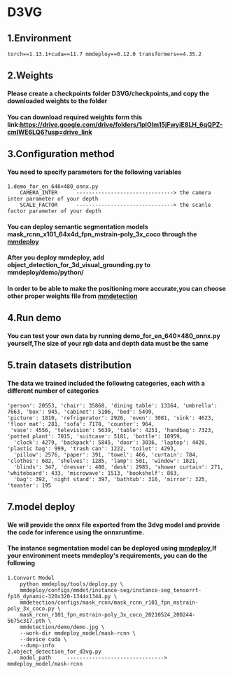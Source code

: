 # D3VG
## 1.Environment
    torch==1.13.1+cuda==11.7 mmdeploy==0.12.0 transformers==4.35.2
## 2.Weights
#### Please create a checkpoints folder D3VG/checkpoints,and copy the downloaded weights to the folder
#### You can download required weights form this link:https://drive.google.com/drive/folders/1plOlm15jFwyiE8LH_6qQPZ-cmIWE6LQ6?usp=drive_link
## 3.Configuration method
#### You need to specify parameters for the following variables
    1.demo_for_en_640×480_onnx.py
        CAMERA_INTER      -------------------------------> the camera inter parameter of your depth
        SCALE_FACTOR      -------------------------------> the scanle factor parameter of your depth
#### You can deploy semantic segmentation models mask_rcnn_x101_64x4d_fpn_mstrain-poly_3x_coco through the [mmdeploy](https://github.com/open-mmlab/mmdeploy/tree/v0.12.0)
#### After you deploy mmdeploy, add object_detection_for_3d_visual_grounding.py to mmdeploy/demo/python/
#### In order to be able to make the positioning more accurate,you can choose other proper weights file from [mmdetection](https://github.com/open-mmlab/mmdetection/tree/v2.25.2)
## 4.Run demo
#### You can test your own data by running demo_for_en_640×480_onnx.py yourself,The size of your rgb data and depth data must be the same
## 5.train datasets distribution
#### The data we trained included the following categories, each with a different number of categories
    'person': 20553, 'chair': 35868, 'dining table': 13364, 'umbrella': 7663, 'box': 945, 'cabinet': 5106, 'bed': 5499,
    'picture': 1810, 'refrigerator': 2926, 'oven': 3081, 'sink': 4623, 'floor mat': 281, 'sofa': 7178, 'counter': 964,
     'vase': 4556, 'television': 5639, 'table': 4251, 'handbag': 7323, 'potted plant': 7015, 'suitcase': 5181, 'bottle': 10959,
      'clock': 4279, 'backpack': 5845, 'door': 3036, 'laptop': 4420, 'plastic bag': 999, 'trash can': 1222, 'toilet': 4293,
      'pillow': 2576, 'paper': 391, 'towel': 466, 'curtain': 784, 'clothes': 682, 'shelves': 1285, 'lamp': 501, 'window': 1821,
      'blinds': 347, 'dresser': 480, 'desk': 2985, 'shower curtain': 271, 'whiteboard': 433, 'microwave': 1513, 'bookshelf': 863,
      'bag': 392, 'night stand': 397, 'bathtub': 316, 'mirror': 325, 'toaster': 195
## 7.model deploy
#### We will provide the onnx file exported from the 3dvg model and provide the code for inference using the onnxruntime. 
#### The instance segmentation model can be deployed using [mmdeploy](https://github.com/open-mmlab/mmdeploy/blob/v0.12.0/docs/en/get_started.md),If your environment meets mmdeploy's requirements, you can do the following
    1.Convert Model
        python mmdeploy/tools/deploy.py \
        mmdeploy/configs/mmdet/instance-seg/instance-seg_tensorrt-fp16_dynamic-320x320-1344x1344.py \
        mmdetection/configs/mask_rcnn/mask_rcnn_r101_fpn_mstrain-poly_3x_coco.py \
        mask_rcnn_r101_fpn_mstrain-poly_3x_coco_20210524_200244-5675c317.pth \
        mmdetection/demo/demo.jpg \
        --work-dir mmdeploy_model/mask-rcnn \
        --device cuda \
        --dump-info
    2.object_detection_for_d3vg.py
        model_path     -------------------------------> mmdeploy_model/mask-rcnn



